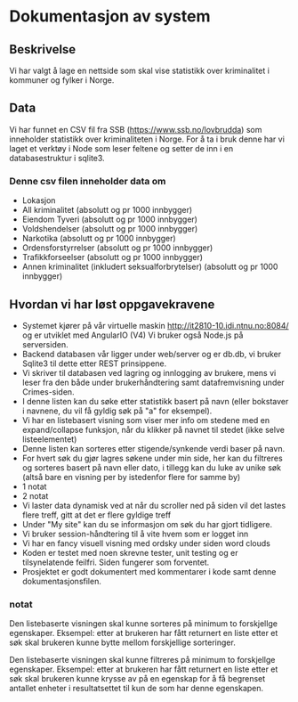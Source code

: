 # Dokumentasjon av system

## Beskrivelse
Vi har valgt å lage en nettside som skal vise statistikk over kriminalitet i kommuner og fylker i Norge.

## Data
Vi har funnet en CSV fil fra SSB (https://www.ssb.no/lovbrudda) som inneholder statistikk over kriminaliteten i Norge. For å ta i bruk denne har vi laget et verktøy i Node som leser feltene og setter de inn i en databasestruktur i sqlite3.

### Denne csv filen inneholder data om
- Lokasjon
- All kriminalitet (absolutt og pr 1000 innbygger)
- Eiendom Tyveri  (absolutt og pr 1000 innbygger)
- Voldshendelser (absolutt og pr 1000 innbygger)
- Narkotika (absolutt og pr 1000 innbygger)
- Ordensforstyrrelser (absolutt og pr 1000 innbygger)
- Trafikkforseelser (absolutt og pr 1000 innbygger)
- Annen kriminalitet (inkludert seksualforbrytelser) (absolutt og pr 1000 innbygger)

## Hvordan vi har løst oppgavekravene
- Systemet kjører på vår virtuelle maskin http://it2810-10.idi.ntnu.no:8084/ og er utviklet med AngularIO (V4) Vi bruker også Node.js på serversiden. 
- Backend databasen vår ligger under web/server og er db.db, vi bruker Sqlite3 til dette etter REST prinsippene.
- Vi skriver til databasen ved lagring og innlogging av brukere, mens vi leser fra den både under brukerhåndtering samt datafremvisning under Crimes-siden.
- I denne listen kan du søke etter statistikk basert på navn (eller bokstaver i navnene, du vil få gyldig søk på "a" for eksempel).
- Vi har en listebasert visning som viser mer info om stedene med en expand/collapse funksjon, når du klikker på navnet til stedet (ikke selve listeelementet)
- Denne listen kan sorteres etter stigende/synkende verdi baser på navn. 
- For hvert søk du gjør lagres søkene under min side, her kan du filtreres og sorteres basert på navn eller dato, i tillegg kan du luke av unike søk (altså bare en visning per by istedenfor flere for samme by)
- 1 notat
- 2 notat
- Vi laster data dynamisk ved at når du scroller ned på siden vil det lastes flere treff, gitt at det er flere gyldige treff
- Under "My site" kan du se informasjon om søk du har gjort tidligere.
- Vi bruker session-håndtering til å vite hvem som er logget inn
- Vi har en fancy visuell visning med ordsky under siden word clouds
- Koden er testet med noen skrevne tester, unit testing og er tilsynelatende feilfri. Siden fungerer som forventet.
- Prosjektet er godt dokumentert med kommentarer i kode samt denne dokumentasjonsfilen.

### notat
Den listebaserte visningen skal kunne sorteres på minimum to forskjellge egenskaper. Eksempel: etter at brukeren har fått returnert en liste etter et søk skal brukeren kunne bytte mellom forskjellige sorteringer.
    
Den listebaserte visningen skal kunne filtreres på minimum to forskjellge egenskaper. Eksempel: etter at brukeren har fått returnert en liste etter et søk skal brukeren kunne krysse av på en egenskap for å få begrenset antallet enheter i resultatsettet til kun de som har denne egenskapen. 